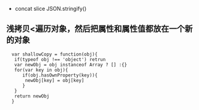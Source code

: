 * concat slice JSON.stringify()
## 浅拷贝<遍历对象，然后把属性和属性值都放在一个新的对象
```
  var shallowCopy = function(obj){
   if(typeof obj !== 'object') retrun
   var newObj = obj instanceof Array ? [] :{}
   for(var key in obj){
      if(obj.hasOwnProperty(key)){
       newObj[key] = obj[key]
      }
   }
   return newObj
  }
```